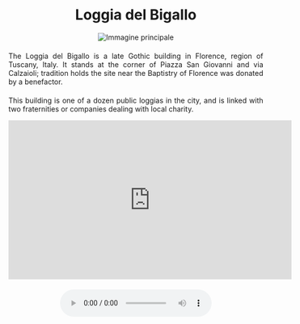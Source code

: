 <!-- Use the following commented lines to include monument coordinates and attributes (leave empty lines if the monument has no additional info)
43.77285868865991 11.255334864274364
Historical Building, Museum
museum, art
A small museum next to the Duomo
 -->

<h1 align="center">Loggia del Bigallo</h1>

<center>
  <img src="https://upload.wikimedia.org/wikipedia/commons/d/de/Loggia_del_bigallo_31.JPG" alt="Immagine principale">
</center>


<p align="justify" style="margin-top:20px;margin-bottom:20px;">
    The Loggia del Bigallo is a late Gothic building in Florence, region of Tuscany, Italy. It stands at the corner of Piazza San Giovanni and via Calzaioli; tradition holds the site near the Baptistry of Florence was donated by a benefactor.
</p>

<p align="justify">This building is one of a dozen public loggias in the city, and is linked with two fraternities or companies dealing with local charity.</p>

<center>

<iframe width="560" height="315" src="https://www.youtube.com/embed/7GUCXPQIxnQ?si=eVt5veRkSROWLvLb" title="YouTube video player" frameborder="0" allow="accelerometer; autoplay; clipboard-write; encrypted-media; gyroscope; picture-in-picture; web-share" allowfullscreen></iframe>
</br>

<audio style="margin-top:20px;margin-bottom:20px;max-width:100%;" src="https://dl.dropboxusercontent.com/s/ujmvjjwy7s4iode/audio.mp3" controls>
Your browser does not support the audio tag.
</audio>

</center>

<img src="https://solaris.micc.unifi.it/pixel.png?4" height=1 width=1>
